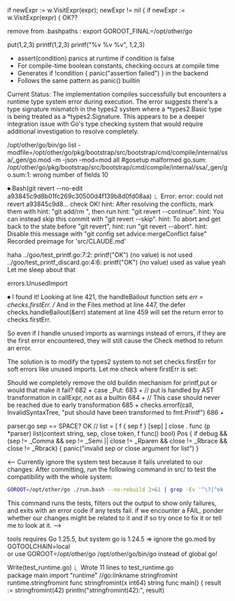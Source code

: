 if newExpr := w.VisitExpr(expr); newExpr != nil {
if newExpr := w.VisitExpr(expr) { OK??


<!-- remove GOROOT_FINAL for release! -->
 remove from .bashpaths : 
export GOROOT_FINAL=/opt/other/go 


put(1,2,3)
printf(1,2,3)
printf("%v %v %v", 1,2,3)

  - assert(condition) panics at runtime if condition is false
  - For compile-time boolean constants, checking occurs at compile time
  - Generates if !condition { panic("assertion failed") } in the backend
  - Follows the same pattern as panic() builtin

  Current Status:
  The implementation compiles successfully but encounters a runtime type system error during execution. The error
   suggests there's a type signature mismatch in the types2 system where a *types2.Basic type is being treated as
   a *types2.Signature. This appears to be a deeper integration issue with Go's type checking system that would
  require additional investigation to resolve completely.


/opt/other/go/bin/go list -modfile=/opt/other/go/pkg/bootstrap/src/bootstrap/cmd/compile/internal/ssa/_gen/go.mod -m -json -mod=mod all #gosetup
malformed go.sum:
/opt/other/go/pkg/bootstrap/src/bootstrap/cmd/compile/internal/ssa/_gen/go.sum:1: wrong number of fields 10


⏺ Bash(git revert --no-edit a93845c9d8b01fc269c30500d4f139b8d0fd08aa)
  ⎿  Error: error: could not revert a93845c9d8... check OK!
     hint: After resolving the conflicts, mark them with
     hint: "git add/rm <pathspec>", then run
     hint: "git revert --continue".
     hint: You can instead skip this commit with "git revert --skip".
     hint: To abort and get back to the state before "git revert",
     hint: run "git revert --abort".
     hint: Disable this message with "git config set advice.mergeConflict false"
     Recorded preimage for 'src/CLAUDE.md'

haha 
       ../goo/test_printf.go:7:2: printf("OK") (no value) is not used
   ../goo/test_printf_discard.go:4:6: printf("OK") (no value) used as value
  yeah Let me sleep about that     



errors.UnusedImport

  ⏺ I found it! Looking at line 421, the handleBailout function sets *err = checks.firstErr. /* And in the Files 
  method at line 447, the defer checks.handleBailout(&err) statement at line 459 will set the return error to
  checks.firstErr.

  So even if I handle unused imports as warnings instead of errors, if they are the first error encountered, they
   will still cause the Check method to return an error.

  The solution is to modify the types2 system to not set checks.firstErr for soft errors like unused imports. Let
   me check where firstErr is set:


Should we completely remove the old buildin mechanism for printf,put or would that make it fail?
       682 +    case _Put:
       683 +      // put is handled by AST transformation in callExpr, not as a builtin
       684 +      // This case should never be reached due to early transformation
       685 +      checks.errorf(call, InvalidSyntaxTree, "put should have been transformed to fmt.Printf")
       686 +  

parser.go
sep == SPACE? OK
// list = [ f { sep f } [sep] ] close .
func (p *parser) list(context string, sep, close token, f func() bool) Pos {
	if debug && (sep != _Comma && sep != _Semi || close != _Rparen && close != _Rbrace && close != _Rbrack) {
		panic("invalid sep or close argument for list")
	}


<--
Currently ignore the system test because it fails unrelated to our changes:
After committing, run the following command in src/ to test the compatibility with the whole system:
```bash
GOROOT=/opt/other/go ./run.bash --no-rebuild 2>&1 | grep -Ev '^\?|^ok ' | grep -m1 FAIL && exit 1
```
This command runs the tests, filters out the output to show only failures, and exits with an error code if any tests fail.
if we encounter a FAIL, ponder whether our changes might be related to it and if so try once to fix it or tell me to look at it.
-->



tools requires Go 1.25.5, but system go is 1.24.5 => 
ignore the go.mod by GOTOOLCHAIN=local  
or use GOROOT=/opt/other/go /opt/other/go/bin/go instead of global go!


 Write(test_runtime.go)
  ⎿  Wrote 11 lines to test_runtime.go                
     package main
     import "runtime"
     //go:linkname stringfromint runtime.stringfromint
     func stringfromint(x int64) string
     func main() {
         result := stringfromint(42)
         println("stringfromint(42):", result)